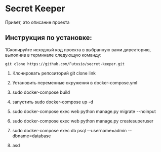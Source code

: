 # Secret Keeper
Привет, это описание проекта

## Инструкция по установке:
1Скопируйте исходный код проекта в выбранную вами директорию, выполнив в терминале следующую команду: 
```
git clone https://github.com/Futusio/secret-keeper.git
```

1. Клонировать репозиторий git clone link
2. Установить переменные окружения в docker-compose.yml
3. sudo docker-compose build
4. запустить sudo docker-compose up -d 
5. sudo docker-compose exec web python manage.py migrate --noinput
6. sudo docker-compose exec web python manage.py createsuperuser
7. sudo docker-compose exec db psql --username=admin --dbname=database

1. asd
